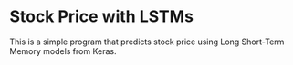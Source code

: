 # Stock Price with LSTMs
This is a simple program that predicts stock price using Long Short-Term Memory models from Keras.
